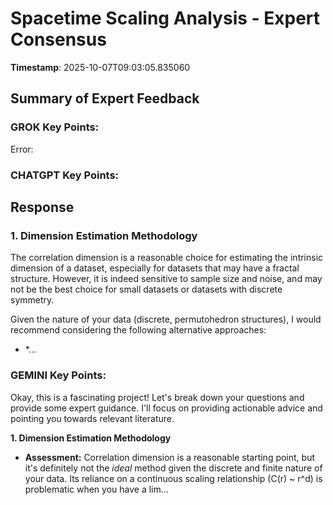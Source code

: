 # Spacetime Scaling Analysis - Expert Consensus

**Timestamp**: 2025-10-07T09:03:05.835060

## Summary of Expert Feedback

### GROK Key Points:

Error: 

### CHATGPT Key Points:

## Response

### 1. Dimension Estimation Methodology

The correlation dimension is a reasonable choice for estimating the intrinsic dimension of a dataset, especially for datasets that may have a fractal structure. However, it is indeed sensitive to sample size and noise, and may not be the best choice for small datasets or datasets with discrete symmetry.

Given the nature of your data (discrete, permutohedron structures), I would recommend considering the following alternative approaches:

- *...

### GEMINI Key Points:

Okay, this is a fascinating project! Let's break down your questions and provide some expert guidance.  I'll focus on providing actionable advice and pointing you towards relevant literature.

**1. Dimension Estimation Methodology**

*   **Assessment:** Correlation dimension is a reasonable starting point, but it's definitely not the *ideal* method given the discrete and finite nature of your data.  Its reliance on a continuous scaling relationship (C(r) ~ r^d) is problematic when you have a lim...

